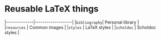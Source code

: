 # Reusable LaTeX things

|--------------|-------------------|
|`bibliography`| Personal library  |
|`resources`   | Common images     |
|`styles`      | LaTeX styles      |
|`scholdoc`    | Scholdoc styles   |

